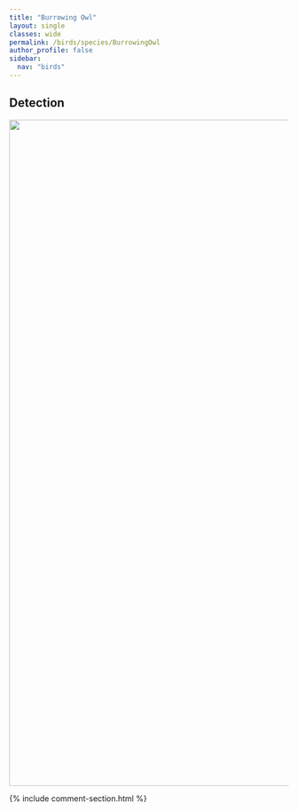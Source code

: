 ```yaml
---
title: "Burrowing Owl"
layout: single
classes: wide
permalink: /birds/species/BurrowingOwl
author_profile: false
sidebar:
  nav: "birds"
---
```


<h2>Detection</h2>

<a href="https://drive.google.com/uc?export=view&id=1I6ySj6tkJZUMQhU0oMCfjs0qG_k7n-1w">
<img src="https://drive.google.com/uc?export=view&id=1I6ySj6tkJZUMQhU0oMCfjs0qG_k7n-1w" height = "1200" width = "800">
</a>

{% include comment-section.html %}
